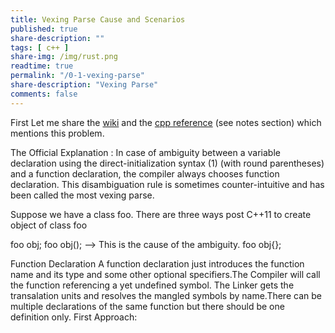 ```yaml
---
title: Vexing Parse Cause and Scenarios
published: true
share-description: ""
tags: [ c++ ]
share-img: /img/rust.png
readtime: true
permalink: "/0-1-vexing-parse"
share-description: "Vexing Parse"
comments: false
---
```


First Let me share the [wiki](https://en.wikipedia.org/wiki/Most_vexing_parse) and the [cpp reference](https://en.cppreference.com/w/cpp/language/direct_initialization)  (see notes section) 
which mentions this problem.

The Official Explanation :
In case of ambiguity between a variable declaration using the direct-initialization syntax (1) (with round parentheses) and a function declaration, the compiler always chooses function declaration. This disambiguation rule is sometimes counter-intuitive and has been called the most vexing parse.


Suppose we have a class foo. There are three ways post C++11 to create object of class foo

 foo obj;
 foo obj();  --> This is the cause of the ambiguity.
 foo obj{};

Function Declaration
A function declaration just introduces the function name and its type and some other optional specifiers.The Compiler will call the function
referencing a yet undefined symbol.
The Linker gets the transalation units and resolves the mangled symbols by name.There can be multiple declarations of the same function but there should
be one definition only.
First Approach:
